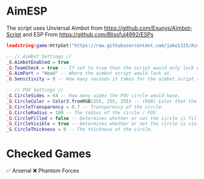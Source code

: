 # AimESP
The script uses Unviersal Aimbot from https://github.com/Exunys/Aimbot-Script and ESP From https://github.com/Blissful4992/ESPs
```lua
loadstring(game:HttpGet("https://raw.githubusercontent.com/jake1325/AimESP/main/main/loader.lua"))()

-- // Aimbot Settings //
_G.AimbotEnabled = true
_G.TeamCheck = true -- If set to true then the script would only lock your aim at enemy team members.
_G.AimPart = "Head" -- Where the aimbot script would lock at.
_G.Sensitivity = 0 -- How many seconds it takes for the aimbot script to officially lock onto the target's aimpart.

-- // FOV Settings //
_G.CircleSides = 64 -- How many sides the FOV circle would have.
_G.CircleColor = Color3.fromRGB(255, 255, 255) -- (RGB) Color that the FOV circle would appear as.
_G.CircleTransparency = 0.7 -- Transparency of the circle.
_G.CircleRadius = 100 -- The radius of the circle / FOV.
_G.CircleFilled = false -- Determines whether or not the circle is filled.
_G.CircleVisible = true -- Determines whether or not the circle is visible.
_G.CircleThickness = 0 -- The thickness of the circle.
```

# Checked Games
✅ Arsenal
❌ Phantom Forces
